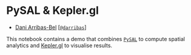 # PySAL & Kepler.gl

* [Dani Arribas-Bel](http://darribas.org/) [[`@darribas`](https://twitter.com/darribas)]

This notebook contains a demo that combines [`PySAL`](http://pysal.org/) to
compute spatial analytics and [Kepler.gl](https://kepler.gl/) to visualise
results.

